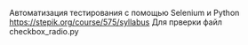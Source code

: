 Автоматизация тестирования с помощью Selenium и Python
https://stepik.org/course/575/syllabus
Для прверки файл checkbox_radio.py
